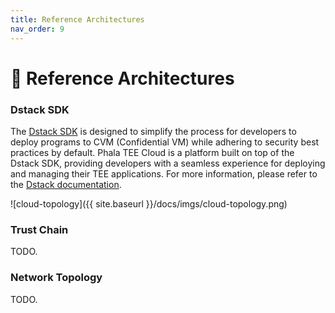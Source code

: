 ```yaml
---
title: Reference Architectures
nav_order: 9
---
```


# **💎 Reference Architectures**

### Dstack SDK

The [Dstack SDK](https://github.com/dstack-TEE/dstack) is designed to simplify the process for developers to deploy programs to CVM (Confidential VM) while adhering to security best practices by default. Phala TEE Cloud is a platform built on top of the Dstack SDK, providing developers with a seamless experience for deploying and managing their TEE applications. For more information, please refer to the [Dstack documentation](https://docs.phala.network/dstack/overview).

![cloud-topology]({{ site.baseurl }}/docs/imgs/cloud-topology.png)

### Trust Chain

TODO.

### Network Topology

TODO.